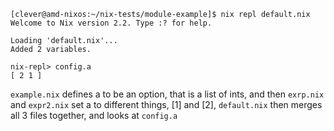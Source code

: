```
[clever@amd-nixos:~/nix-tests/module-example]$ nix repl default.nix
Welcome to Nix version 2.2. Type :? for help.

Loading 'default.nix'...
Added 2 variables.

nix-repl> config.a
[ 2 1 ]
```
`example.nix` defines a to be an option, that is a list of ints, and then `exrp.nix` and `expr2.nix` set a to different things, [1] and [2], `default.nix` then merges all 3 files together, and looks at `config.a`
